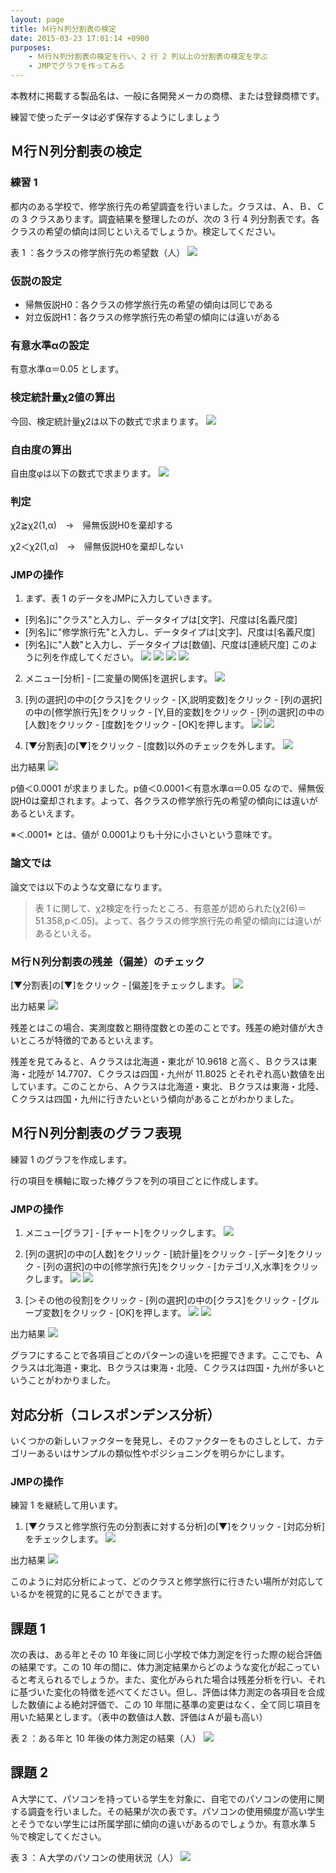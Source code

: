 ```yaml
---
layout: page
title: Ｍ行Ｎ列分割表の検定
date: 2015-03-23 17:01:14 +0900
purposes:
    - Ｍ行Ｎ列分割表の検定を行い、2 行 2 列以上の分割表の検定を学ぶ
    - JMPでグラフを作ってみる
---
```


本教材に掲載する製品名は、一般に各開発メーカの商標、または登録商標です。

練習で使ったデータは必ず保存するようにしましょう


Ｍ行Ｎ列分割表の検定
--------------
### 練習 1


都内のある学校で、修学旅行先の希望調査を行いました。クラスは、Ａ、Ｂ、Ｃの 3 クラスあります。調査結果を整理したのが、次の 3 行 4 列分割表です。各クラスの希望の傾向は同じといえるでしょうか。検定してください。

表 1 ：各クラスの修学旅行先の希望数（人）
![](05_01exQ.png)


### 仮説の設定

* 帰無仮説H0：各クラスの修学旅行先の希望の傾向は同じである
* 対立仮説H1：各クラスの修学旅行先の希望の傾向には違いがある

### 有意水準αの設定


有意水準α＝0.05 とします。

### 検定統計量χ2値の算出


今回、検定統計量χ2は以下の数式で求まります。
![](05_02x.png)


### 自由度の算出


自由度φは以下の数式で求まります。
![](05_03f.png)


### 判定

χ2≧χ2(1,α)　→　帰無仮説H0を棄却する

χ2＜χ2(1,α)　→　帰無仮説H0を棄却しない

### JMPの操作

1. まず、表 1 のデータをJMPに入力していきます。
 * [列名]に"クラス"と入力し、データタイプは[文字]、尺度は[名義尺度]
 * [列名]に"修学旅行先"と入力し、データタイプは[文字]、尺度は[名義尺度]
 * [列名]に"人数"と入力し、データタイプは[数値]、尺度は[連続尺度]
このように列を作成してください。
![](05_04newline.png)
![](05_05newline.png)
![](05_06newline.png)
![](05_07input.png)

2. メニュー[分析] - [二変量の関係]を選択します。
![](05_08analysis.png)

3. [列の選択]の中の[クラス]をクリック - [X,説明変数]をクリック - [列の選択]の中の[修学旅行先]をクリック - [Y,目的変数]をクリック - [列の選択]の中の[人数]をクリック - [度数]をクリック - [OK]を押します。
![](05_09analysis.png)
![](05_10analysis.png)

4. [▼分割表]の[▼]をクリック - [度数]以外のチェックを外します。
![](05_11analysis.png)


出力結果
![](05_12analysis.png)


p値＜0.0001 が求まりました。p値＜0.0001＜有意水準α＝0.05 なので、帰無仮説H0は棄却されます。よって、各クラスの修学旅行先の希望の傾向には違いがあるといえます。

※＜.0001* とは、値が 0.0001よりも十分に小さいという意味です。

### 論文では


論文では以下のような文章になります。




> 表 1 に関して、χ2検定を行ったところ、有意差が認められた(χ2(6)＝51.358,p＜.05)。よって、各クラスの修学旅行先の希望の傾向には違いがあるといえる。 


### Ｍ行Ｎ列分割表の残差（偏差）のチェック

[▼分割表]の[▼]をクリック - [偏差]をチェックします。
![](05_13analysis.png)


出力結果
![](05_14analysis.png)


残差とはこの場合、実測度数と期待度数との差のことです。残差の絶対値が大きいところが特徴的であるといえます。

残差を見てみると、Ａクラスは北海道・東北が 10.9618 と高く、Ｂクラスは東海・北陸が 14.7707、Ｃクラスは四国・九州が 11.8025 とそれぞれ高い数値を出しています。このことから、Ａクラスは北海道・東北、Ｂクラスは東海・北陸、Ｃクラスは四国・九州に行きたいという傾向があることがわかりました。


Ｍ行Ｎ列分割表のグラフ表現
--------------
練習 1 のグラフを作成します。

行の項目を横軸に取った棒グラフを列の項目ごとに作成します。

### JMPの操作

1. メニュー[グラフ] - [チャート]をクリックします。
![](05_15chart.png)

2. [列の選択]の中の[人数]をクリック - [統計量]をクリック - [データ]をクリック - [列の選択]の中の[修学旅行先]をクリック - [カテゴリ,X,水準]をクリックします。
![](05_16chart.png)
![](05_17chart.png)

3. [＞その他の役割]をクリック - [列の選択]の中の[クラス]をクリック - [グループ変数]をクリック - [OK]を押します。
![](05_18chart.png)
![](05_19chart.png)


出力結果
![](05_20chart.png)


グラフにすることで各項目ごとのパターンの違いを把握できます。ここでも、Ａクラスは北海道・東北、Ｂクラスは東海・北陸、Ｃクラスは四国・九州が多いということがわかりました。


対応分析（コレスポンデンス分析）
--------------

いくつかの新しいファクターを発見し、そのファクターをものさしとして、カテゴリーあるいはサンプルの類似性やポジショニングを明らかにします。

### JMPの操作


練習 1 を継続して用います。
1. [▼クラスと修学旅行先の分割表に対する分析]の[▼]をクリック - [対応分析]をチェックします。
![](05_21analysis.png)

出力結果
![](05_22analysis.png)

このように対応分析によって、どのクラスと修学旅行に行きたい場所が対応しているかを視覚的に見ることができます。


課題 1
--------------

次の表は、ある年とその 10 年後に同じ小学校で体力測定を行った際の総合評価の結果です。この 10 年の間に、体力測定結果からどのような変化が起こっていると考えられるでしょうか。また、変化がみられた場合は残差分析を行い、それに基づいた変化の特徴を述べてください。但し、評価は体力測定の各項目を合成した数値による絶対評価で、この 10 年間に基準の変更はなく、全て同じ項目を用いた結果とします。（表中の数値は人数、評価はＡが最も高い）

表 2 ：ある年と 10 年後の体力測定の結果（人）
![](05_23Q.png)



課題 2
--------------

Ａ大学にて、パソコンを持っている学生を対象に、自宅でのパソコンの使用に関する調査を行いました。その結果が次の表です。パソコンの使用頻度が高い学生とそうでない学生には所属学部に傾向の違いがあるのでしょうか。有意水準 5 ％で検定してください。

表 3 ：Ａ大学のパソコンの使用状況（人）
![](05_24Q.png)
